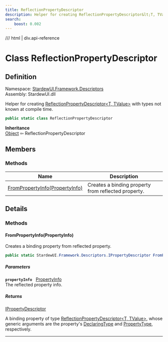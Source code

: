```yaml
---
title: ReflectionPropertyDescriptor
description: Helper for creating ReflectionPropertyDescriptor&lt;T, TValue&gt; with types not known at compile time.
search:
    boost: 0.002
---
```


<link rel="stylesheet" href="/StardewUI/stylesheets/reference.css" />

/// html | div.api-reference

# Class ReflectionPropertyDescriptor

## Definition

<div class="api-definition" markdown>

Namespace: [StardewUI.Framework.Descriptors](index.md)  
Assembly: StardewUI.dll  

</div>

Helper for creating [ReflectionPropertyDescriptor&lt;T, TValue&gt;](reflectionpropertydescriptor-2.md) with types not known at compile time.

```cs
public static class ReflectionPropertyDescriptor
```

**Inheritance**  
[Object](https://learn.microsoft.com/en-us/dotnet/api/system.object) ⇦ ReflectionPropertyDescriptor

## Members

### Methods

 | Name | Description |
| --- | --- |
| [FromPropertyInfo(PropertyInfo)](#frompropertyinfopropertyinfo) | Creates a binding property from reflected property. | 

## Details

### Methods

#### FromPropertyInfo(PropertyInfo)

Creates a binding property from reflected property.

```cs
public static StardewUI.Framework.Descriptors.IPropertyDescriptor FromPropertyInfo(System.Reflection.PropertyInfo propertyInfo);
```

##### Parameters

**`propertyInfo`** &nbsp; [PropertyInfo](https://learn.microsoft.com/en-us/dotnet/api/system.reflection.propertyinfo)  
The reflected property info.

##### Returns

[IPropertyDescriptor](ipropertydescriptor.md)

  A binding property of type [ReflectionPropertyDescriptor&lt;T, TValue&gt;](reflectionpropertydescriptor-2.md), whose generic arguments are the property's [DeclaringType](https://learn.microsoft.com/en-us/dotnet/api/system.reflection.memberinfo.declaringtype) and [PropertyType](https://learn.microsoft.com/en-us/dotnet/api/system.reflection.propertyinfo.propertytype), respectively.

-----

